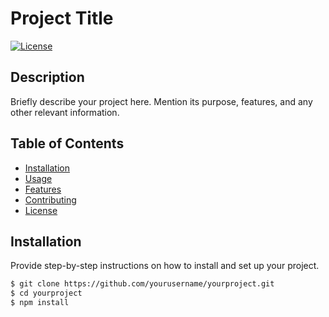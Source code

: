 # Project Title

[![License](https://img.shields.io/badge/license-MIT-blue.svg)](LICENSE)

## Description

Briefly describe your project here. Mention its purpose, features, and any other relevant information.

## Table of Contents

- [Installation](#installation)
- [Usage](#usage)
- [Features](#features)
- [Contributing](#contributing)
- [License](#license)

## Installation

Provide step-by-step instructions on how to install and set up your project. 

```bash
$ git clone https://github.com/yourusername/yourproject.git
$ cd yourproject
$ npm install
